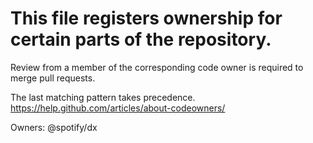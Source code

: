 # This file registers ownership for certain parts of the repository.

Review from a member of the corresponding code owner is required to merge pull requests.

The last matching pattern takes precedence.
https://help.github.com/articles/about-codeowners/


Owners: @spotify/dx
